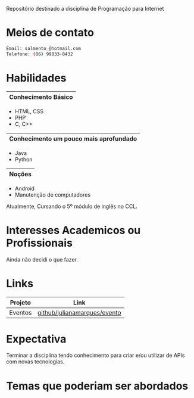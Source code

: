Repositório destinado a disciplina de Programação para Internet

# Meios de contato
```sh
Email: salmento_@hotmail.com 
Telefone: (86) 99833-8432 
``` 

# Habilidades

|Conhecimento Básico|
| ------ |


- HTML, CSS
- PHP
- C, C++

|Conhecimento um pouco mais aprofundado|
| ------ |
- Java
- Python


|Noções|
| ------ |
- Android
- Manutenção de computadores

Atualmente, Cursando o 5º módulo de inglês no CCL.

# Interesses Academicos ou Profissionais
Ainda não decidi o que fazer.

# Links
|Projeto|Link|
| ------ | ------ |
|Eventos|[github/julianamarques/evento][DBGE]|


# Expectativa
Terminar a disciplina tendo conhecimento para criar e/ou utilizar de APIs com novas tecnologias.

# Temas que poderiam ser abordados






[DBGE]: <https://github.com/julianamarques/Eventos>
